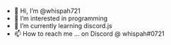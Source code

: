 - 👋 Hi, I’m @whispah721
- 👀 I’m interested in programming
- 🌱 I’m currently learning discord.js
- 📫 How to reach me ... on Discord @ whispah#0721
<!---
whispah721/whispah721 is a ✨ special ✨ repository because its `README.md` (this file) appears on your GitHub profile.
You can click the Preview link to take a look at your changes.
--->
